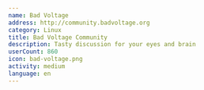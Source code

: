 ```yaml
---
name: Bad Voltage
address: http://community.badvoltage.org
category: Linux
title: Bad Voltage Community
description: Tasty discussion for your eyes and brain
userCount: 860
icon: bad-voltage.png
activity: medium
language: en
---
```

